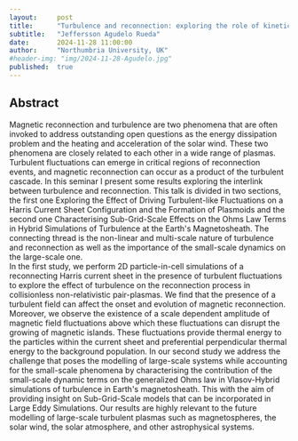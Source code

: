 ```yaml
---
layout:     post
title:      "Turbulence and reconnection: exploring the role of kinetic fluctuations on the formation of plasmoids in a current sheet and how to include small-scale phenomena on large-scale systems"
subtitle:   "Jeffersson Agudelo Rueda"
date:       2024-11-28 11:00:00
author:     "Northumbria University, UK"
#header-img: "img/2024-11-28-Agudelo.jpg"
published:  true
---
```


## Abstract
Magnetic reconnection and turbulence are two phenomena that are often invoked to address outstanding open questions as the energy dissipation problem and the heating and acceleration of the solar wind. These two phenomena are closely related to each other in a wide range of plasmas. Turbulent fluctuations can emerge in critical regions of reconnection events, and magnetic reconnection can occur as a product of the turbulent cascade. In this seminar I present some results exploring the interlink between turbulence and reconnection.
This talk is divided in two sections, the first one Exploring the Effect of Driving Turbulent-like Fluctuations on a Harris Current Sheet Configuration and the Formation of Plasmoids and the second one Characterising Sub-Grid-Scale Effects on the Ohms Law Terms in Hybrid Simulations of Turbulence at the Earth's Magnetosheath. The connecting thread is the non-linear and multi-scale nature of turbulence and reconnection as well as the importance of the small-scale dynamics on the large-scale one.    
In the first study, we perform 2D particle-in-cell simulations of a reconnecting Harris current sheet in the presence of turbulent fluctuations to explore the effect of turbulence on the reconnection process in collisionless non-relativistic pair-plasmas. We find that the presence of a turbulent field can affect the onset and evolution of magnetic reconnection. Moreover, we observe the existence of a scale dependent amplitude of magnetic field fluctuations above which these fluctuations can disrupt the growing of magnetic islands. These fluctuations provide thermal energy to the particles within the current sheet and preferential perpendicular thermal energy to the background population. In our second study we address the challenge that poses the modelling of large-scale systems while accounting for the small-scale phenomena by characterising the contribution of the small-scale dynamic terms on the generalized Ohms law in Vlasov-Hybrid simulations of turbulence in Earth's magnetosheath. This with the aim of providing insight on Sub-Grid-Scale models that can be incorporated in Large Eddy Simulations. Our results are highly relevant to the future modelling of large-scale turbulent plasmas such as magnetospheres, the solar wind, the solar atmosphere, and other astrophysical systems. 
